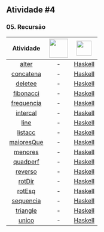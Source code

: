 ## Atividade #4

### 05. Recursão

Atividade | <img src="https://images.vexels.com/media/users/3/166401/isolated/lists/b82aa7ac3f736dd78570dd3fa3fa9e24-icone-da-linguagem-de-programacao-java.png" width="50" height="50" /> | <img src="https://icons-for-free.com/iconfiles/png/128/haskell+original-1324760548756947537.png" width="40" height="40" />
:------:|:------:|:------:
[alter](05.%20Recursão/alter) | - | [Haskell](05.%20Recursão/alter/alter.hs)
[concatena](05.%20Recursão/concatena) | - | [Haskell](05.%20Recursão/concatena/concatena.hs)
[deletee](05.%20Recursão/deletee) | - | [Haskell](05.%20Recursão/deletee/deletee.hs)
[fibonacci](05.%20Recursão/fibonacci) | - | [Haskell](05.%20Recursão/fibonacci/fibonacci.hs)
[frequencia](05.%20Recursão/frequencia) | - | [Haskell](05.%20Recursão/frequencia/frequencia.hs)
[intercal](05.%20Recursão/intercal) | - | [Haskell](05.%20Recursão/intercal/intercal.hs)
[line](05.%20Recursão/line) | - | [Haskell](05.%20Recursão/line/line.hs)
[listacc](05.%20Recursão/listacc) | - | [Haskell](05.%20Recursão/listacc/listacc.hs)
[maioresQue](05.%20Recursão/maioresQue) | - | [Haskell](05.%20Recursão/maioresQue/maioresQue.hs)
[menores](05.%20Recursão/menores) | - | [Haskell](05.%20Recursão/menores/menores.hs)
[quadperf](05.%20Recursão/quadperf) | - | [Haskell](05.%20Recursão/quadperf/quadperf.hs)
[reverso](05.%20Recursão/reverso) | - | [Haskell](05.%20Recursão/reverso/reverso.hs)
[rotDir](05.%20Recursão/rotDir) | - | [Haskell](05.%20Recursão/rotDir/rotDir.hs)
[rotEsq](05.%20Recursão/rotEsq) | - | [Haskell](05.%20Recursão/rotEsq/rotEsq.hs)
[sequencia](05.%20Recursão/sequencia) | - | [Haskell](05.%20Recursão/sequencia/sequencia.hs)
[triangle](05.%20Recursão/triangle) | - | [Haskell](05.%20Recursão/triangle/triangle.hs)
[unico](05.%20Recursão/unico) | - | [Haskell](05.%20Recursão/unico/unico.hs)